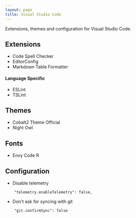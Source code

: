 ```yaml
---
layout: page
title: Visual Studio Code
---
```


Extensions, themes and configuration for Visual Studio Code.

Extensions
----------

- Code Spell Checker
- EditorConfig
- Markdown Table Formatter

#### Language Specific

- ESLint
- TSLint

Themes
------

- Cobalt2 Theme Official
- Night Owl

Fonts
-----

- Envy Code R

Configuration
-------------

- Disable telemetry

```
    "telemetry.enableTelemetry": false,
```

- Don't ask for syncing with git

```
    "git.confirmSync": false
```
